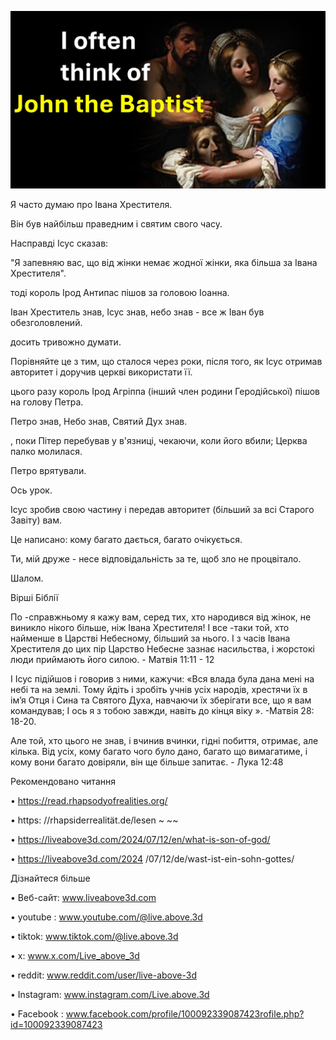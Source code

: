 ![Video cover image](../cover.jpg)

Я часто думаю про Івана Хрестителя.

Він був найбільш праведним і святим свого часу.

Насправді Ісус сказав:

"Я запевняю вас, що від жінки немає жодної жінки, яка більша за Івана Хрестителя".

тоді король Ірод Антипас пішов за головою Іоанна.

Іван Хреститель знав, Ісус знав, небо знав - все ж Іван був обезголовлений.

досить тривожно думати.

Порівняйте це з тим, що сталося через роки, після того, як Ісус отримав авторитет і доручив церкві використати її.

цього разу король Ірод Агріппа (інший член родини Геродійської) пішов на голову Петра.

Петро знав, Небо знав, Святий Дух знав.

, поки Пітер перебував у в'язниці, чекаючи, коли його вбили; Церква палко молилася.

Петро врятували.

Ось урок.

Ісус зробив свою частину і передав авторитет (більший за всі Старого Завіту) вам.

Це написано: кому багато дається, багато очікується.

Ти, мій друже - несе відповідальність за те, щоб зло не процвітало.

Шалом.

Вірші Біблії

По -справжньому я кажу вам, серед тих, хто народився від жінок, не виникло нікого більше, ніж Івана Хрестителя! І все -таки той, хто найменше в Царстві Небесному, більший за нього. І з часів Івана Хрестителя до цих пір Царство Небесне зазнає насильства, і жорстокі люди приймають його силою. - Матвія 11:11 - 12

І Ісус підійшов і говорив з ними, кажучи: «Вся влада була дана мені на небі та на землі. Тому йдіть і зробіть учнів усіх народів, хрестячи їх в ім’я Отця і Сина та Святого Духа, навчаючи їх зберігати все, що я вам командував; І ось я з тобою завжди, навіть до кінця віку ». -Матвія 28: 18-20.

Але той, хто цього не знав, і вчинив вчинки, гідні побиття, отримає, але кілька. Від усіх, кому багато чого було дано, багато що вимагатиме, і кому вони багато довіряли, він ще більше запитає. - Лука 12:48

Рекомендовано читання

• https://read.rhapsodyofrealities.org/

• https: //rhapsiderrealität.de/lesen ~ ~~

• https://liveabove3d.com/2024/07/12/en/what-is-son-of-god/

• https://liveabove3d.com/2024 /07/12/de/wast-ist-ein-sohn-gottes/

Дізнайтеся більше

• Веб-сайт: www.liveabove3d.com

• youtube : www.youtube.com/@live.above.3d

• tiktok: www.tiktok.com/@live.above.3d

• x: www.x.com/Live_above_3d

• reddit: www.reddit.com/user/live-above-3d

• Instagram: www.instagram.com/Live.above.3d

• Facebook : www.facebook.com/profile/100092339087423rofile.php?id=100092339087423